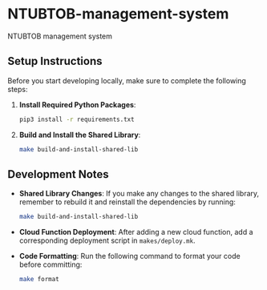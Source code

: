 # NTUBTOB-management-system

NTUBTOB management system

## Setup Instructions

Before you start developing locally, make sure to complete the following steps:

1. **Install Required Python Packages**:

   ```sh
   pip3 install -r requirements.txt
   ```

2. **Build and Install the Shared Library**:

   ```sh
   make build-and-install-shared-lib
   ```

## Development Notes

- **Shared Library Changes**:
  If you make any changes to the shared library, remember to rebuild it and reinstall the dependencies by running:

  ```sh
  make build-and-install-shared-lib
  ```

- **Cloud Function Deployment**:
  After adding a new cloud function, add a corresponding deployment script in `makes/deploy.mk`.

- **Code Formatting**:
  Run the following command to format your code before committing:

  ```sh
  make format
  ```
